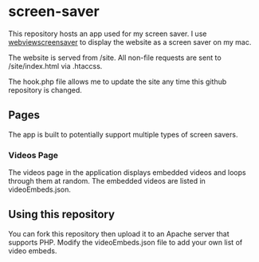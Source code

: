 # screen-saver
This repository hosts an app used for my screen saver. I use [webviewscreensaver](https://github.com/liquidx/webviewscreensaver) to display the website as a screen saver on my mac.

The website is served from /site. All non-file requests are sent to /site/index.html via .htaccss.

The hook.php file allows me to update the site any time this github repository is changed.

## Pages
The app is built to potentially support multiple types of screen savers.

### Videos Page
The videos page in the application displays embedded videos and loops through them at random. The embedded videos are listed in videoEmbeds.json.

## Using this repository
You can fork this repository then upload it to an Apache server that supports PHP. Modify the videoEmbeds.json file to add your own list of video embeds.
